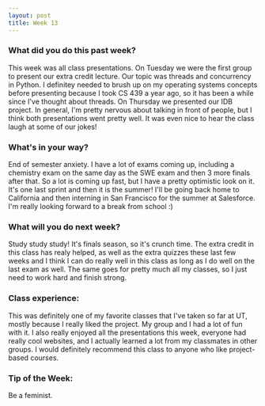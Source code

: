 ```yaml
---
layout: post
title: Week 13
---
```


### What did you do this past week?
This week was all class presentations. On Tuesday we were the first group to present our extra credit lecture. Our topic was threads and concurrency in Python. I definitey needed to brush up on my operating systems concepts before presenting because I took CS 439 a year ago, so it has been a while since I've thought about threads. On Thursday we presented our IDB project. In general, I'm pretty nervous about talking in front of people, but I think both presentations went pretty well. It was even nice to hear the class laugh at some of our jokes!

### What's in your way?
End of semester anxiety. I have a lot of exams coming up, including a chemistry exam on the same day as the SWE exam and then 3 more finals after that. So a lot is coming up fast, but I have a pretty optimistic look on it. It's one last sprint and then it is the summer! I'll be going back home to California and then interning in San Francisco for the summer at Salesforce. I'm really looking forward to a break from school :)

### What will you do next week?
Study study study! It's finals season, so it's crunch time. The extra credit in this class has realy helped, as well as the extra quizzes these last few weeks and I think I can do really well in this class as long as I do well on the last exam as well. The same goes for pretty much all my classes, so I just need to work hard and finish strong. 

### Class experience:
This was definitely one of my favorite classes that I've taken so far at UT, mostly because I really liked the project. My group and I had a lot of fun with it. I also really enjoyed all the presentations this week, everyone had really cool websites, and I actually learned a lot from my classmates in other groups. I would definitely recommend this class to anyone who like project-based courses. 

### Tip of the Week: 
Be a feminist. 